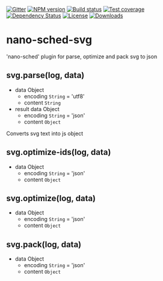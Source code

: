 
[![Gitter][gitter-image]][gitter-url]
[![NPM version][npm-image]][npm-url]
[![Build status][travis-image]][travis-url]
[![Test coverage][coveralls-image]][coveralls-url]
[![Dependency Status][david-image]][david-url]
[![License][license-image]][license-url]
[![Downloads][downloads-image]][downloads-url]


# nano-sched-svg
'nano-sched' plugin for parse, optimize and pack svg to json

## svg.parse(log, data)

* data Object
   * encoding `String` = 'utf8'
   * content `String`
* result data Object
   * encoding `String` = 'json'
   * content `Object`

Converts svg text into js object


## svg.optimize-ids(log, data)

* data Object
   * encoding `String` = 'json'
   * content `Object`


## svg.optimize(log, data)

* data Object
   * encoding `String` = 'json'
   * content `Object`


## svg.pack(log, data)

* data Object
   * encoding `String` = 'json'
   * content `Object`



[bithound-image]: https://www.bithound.io/github/Holixus/nano-sched-svg/badges/score.svg
[bithound-url]: https://www.bithound.io/github/Holixus/nano-sched-svg

[gitter-image]: https://badges.gitter.im/Holixus/nano-sched-svg.svg
[gitter-url]: https://gitter.im/Holixus/nano-sched-svg

[npm-image]: https://badge.fury.io/js/nano-sched-svg.svg
[npm-url]: https://badge.fury.io/js/nano-sched-svg

[github-tag]: http://img.shields.io/github/tag/Holixus/nano-sched-svg.svg
[github-url]: https://github.com/Holixus/nano-sched-svg/tags

[travis-image]: https://travis-ci.org/Holixus/nano-sched-svg.svg?branch=master
[travis-url]: https://travis-ci.org/Holixus/nano-sched-svg

[coveralls-image]: https://coveralls.io/repos/github/Holixus/nano-sched-svg/badge.svg?branch=master
[coveralls-url]: https://coveralls.io/github/Holixus/nano-sched-svg?branch=master

[david-image]: https://david-dm.org/Holixus/nano-sched-svg.svg
[david-url]: https://david-dm.org/Holixus/nano-sched-svg

[license-image]: https://img.shields.io/badge/license-MIT-blue.svg
[license-url]: LICENSE

[downloads-image]: http://img.shields.io/npm/dt/nano-sched-svg.svg
[downloads-url]: https://npmjs.org/package/nano-sched-svg
